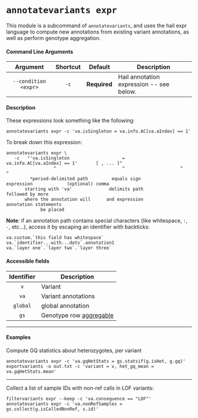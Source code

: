 # `annotatevariants expr`

This module is a subcommand of `annotatevariants`, and uses the hail expr language to compute new annotations from existing variant annotations, as well as perform genotype aggregation.

#### Command Line Arguments

Argument | Shortcut | Default | Description
:-:  | :-: |:-: | ---
`--condition <expr>` | `-c` | **Required** | Hail annotation expression -- see below.

#### Description

These expressions look something like the following:
```
annotatevariants expr -c 'va.isSingleton = va.info.AC[va.aIndex] == 1'
```

To break down this expression:
```
annotatevariants expr \
   -c   "'va.isSingleton                    =           va.info.AC[va.aIndex] == 1'       [ , ... ]"
                  ^                         ^                     ^                           ^
         *period-delimited path         equals sign            expression             (optional) comma 
       starting with 'va'              delimits path                                  followed by more 
       where the annotation will      and expression                                annotation statements
             be placed
```

**Note**: if an annotation path contains special characters (like whitespace, `:`, `-`, etc...), access it by escaping an identifier with backticks: 
```
va.custom.`this field has whitespace`
va.`identifier...with...dots`.annotation1
va.`layer one`.`layer two`.`layer three`
```

#### Accessible fields

Identifier | Description
:-: | ---
`v` | Variant
`va` | Variant annotations
`global` | global annotation
`gs` | Genotype row [aggregable](../HailExpressionLanguage.md#aggregables)

____

#### Examples

Compute GQ statistics about heterozygotes, per variant
```
annotatevariants expr -c 'va.gqHetStats = gs.statsif(g.isHet, g.gq)'
exportvariants -o out.txt -c 'variant = v, het_gq_mean = va.gqHetStats.mean'
```

____

Collect a list of sample IDs with non-ref calls in LOF variants:
```
filtervariants expr --keep -c 'va.consequence == "LOF"'
annotatevariants expr -c 'va.nonRefSamples = gs.collect(g.isCalledNonRef, s.id)'
```
